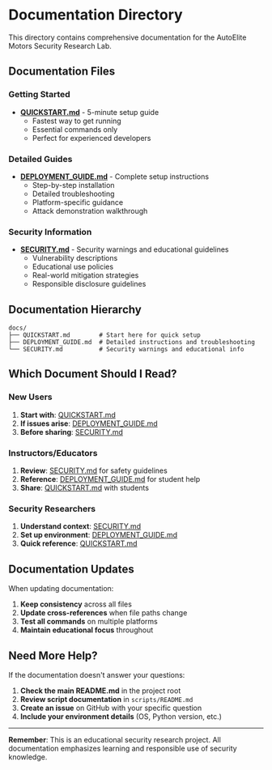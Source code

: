 # Documentation Directory

This directory contains comprehensive documentation for the AutoElite Motors Security Research Lab.

## Documentation Files

### Getting Started

- **[QUICKSTART.md](QUICKSTART.md)** - 5-minute setup guide
  - Fastest way to get running
  - Essential commands only
  - Perfect for experienced developers

### Detailed Guides

- **[DEPLOYMENT_GUIDE.md](DEPLOYMENT_GUIDE.md)** - Complete setup instructions
  - Step-by-step installation
  - Detailed troubleshooting
  - Platform-specific guidance
  - Attack demonstration walkthrough

### Security Information

- **[SECURITY.md](SECURITY.md)** - Security warnings and educational guidelines
  - Vulnerability descriptions
  - Educational use policies
  - Real-world mitigation strategies
  - Responsible disclosure guidelines

## Documentation Hierarchy

```
docs/
├── QUICKSTART.md        # Start here for quick setup
├── DEPLOYMENT_GUIDE.md  # Detailed instructions and troubleshooting
└── SECURITY.md          # Security warnings and educational info
```

## Which Document Should I Read?

### New Users
1. **Start with**: [QUICKSTART.md](QUICKSTART.md)
2. **If issues arise**: [DEPLOYMENT_GUIDE.md](DEPLOYMENT_GUIDE.md)
3. **Before sharing**: [SECURITY.md](SECURITY.md)

### Instructors/Educators
1. **Review**: [SECURITY.md](SECURITY.md) for safety guidelines
2. **Reference**: [DEPLOYMENT_GUIDE.md](DEPLOYMENT_GUIDE.md) for student help
3. **Share**: [QUICKSTART.md](QUICKSTART.md) with students

### Security Researchers
1. **Understand context**: [SECURITY.md](SECURITY.md)
2. **Set up environment**: [DEPLOYMENT_GUIDE.md](DEPLOYMENT_GUIDE.md)
3. **Quick reference**: [QUICKSTART.md](QUICKSTART.md)

## Documentation Updates

When updating documentation:

1. **Keep consistency** across all files
2. **Update cross-references** when file paths change
3. **Test all commands** on multiple platforms
4. **Maintain educational focus** throughout

## Need More Help?

If the documentation doesn't answer your questions:

1. **Check the main README.md** in the project root
2. **Review script documentation** in `scripts/README.md`
3. **Create an issue** on GitHub with your specific question
4. **Include your environment details** (OS, Python version, etc.)

---

**Remember**: This is an educational security research project. All documentation emphasizes learning and responsible use of security knowledge.